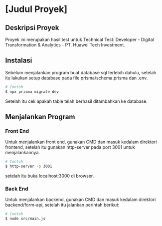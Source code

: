 # [Judul Proyek]

## Deskripsi Proyek

Proyek ini merupakan hasil test untuk Technical Test: Developer - Digital Transformation & Analytics - PT. Huawei Tech Investment.

## Instalasi

Sebelum menjalankan program buat database sql terlebih dahulu, setelah itu lakukan setup database pada file prisma/schema.prisma dan .env.

```bash
# Contoh
$ npx prisma migrate dev
```

Setelah itu cek apakah table telah berhasil ditambahkan ke database.

## Menjalankan Program

### Front End

Untuk menjalankan front end, gunakan CMD dan masuk kedalam direktori frontend, setelah itu gunakan http-server pada port 3001 untuk menjalankannya.

```bash
# Contoh
$ http-server -p 3001
```

setelah itu buka localhost:3000 di browser.

### Back End

Untuk menjalankan backend, gunakan CMD dan masuk kedalam direktori backend/form-api, setelah itu jalankan perintah berikut:

```bash
# Contoh
$ node src/main.js
```
